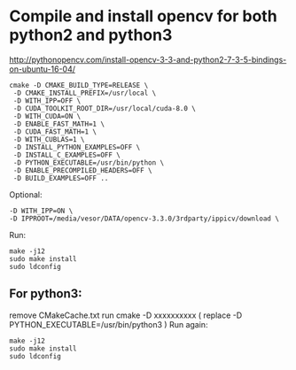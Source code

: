 
# Compile and install opencv for both python2 and python3

http://pythonopencv.com/install-opencv-3-3-and-python2-7-3-5-bindings-on-ubuntu-16-04/

    cmake -D CMAKE_BUILD_TYPE=RELEASE \
     -D CMAKE_INSTALL_PREFIX=/usr/local \
     -D WITH_IPP=OFF \
     -D CUDA_TOOLKIT_ROOT_DIR=/usr/local/cuda-8.0 \
     -D WITH_CUDA=ON \
     -D ENABLE_FAST_MATH=1 \
     -D CUDA_FAST_MATH=1 \
     -D WITH_CUBLAS=1 \
     -D INSTALL_PYTHON_EXAMPLES=OFF \
     -D INSTALL_C_EXAMPLES=OFF \
     -D PYTHON_EXECUTABLE=/usr/bin/python \
     -D ENABLE_PRECOMPILED_HEADERS=OFF \
     -D BUILD_EXAMPLES=OFF ..


Optional:

    -D WITH_IPP=ON \
    -D IPPROOT=/media/vesor/DATA/opencv-3.3.0/3rdparty/ippicv/download \

Run:

    make -j12
    sudo make install
    sudo ldconfig


## For python3:
remove CMakeCache.txt
run cmake -D xxxxxxxxxx ( replace -D PYTHON_EXECUTABLE=/usr/bin/python3 )
Run again:

    make -j12
    sudo make install
    sudo ldconfig
